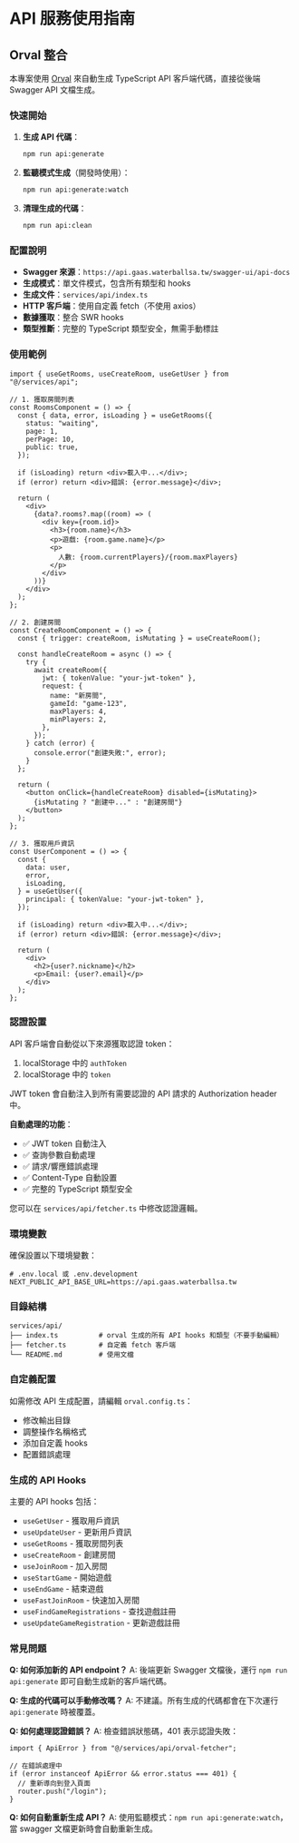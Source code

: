 # API 服務使用指南

## Orval 整合

本專案使用 [Orval](https://orval.dev/) 來自動生成 TypeScript API 客戶端代碼，直接從後端 Swagger API 文檔生成。

### 快速開始

1. **生成 API 代碼**：

   ```bash
   npm run api:generate
   ```

2. **監聽模式生成**（開發時使用）：

   ```bash
   npm run api:generate:watch
   ```

3. **清理生成的代碼**：
   ```bash
   npm run api:clean
   ```

### 配置說明

- **Swagger 來源**：`https://api.gaas.waterballsa.tw/swagger-ui/api-docs`
- **生成模式**：單文件模式，包含所有類型和 hooks
- **生成文件**：`services/api/index.ts`
- **HTTP 客戶端**：使用自定義 fetch（不使用 axios）
- **數據獲取**：整合 SWR hooks
- **類型推斷**：完整的 TypeScript 類型安全，無需手動標註

### 使用範例

```tsx
import { useGetRooms, useCreateRoom, useGetUser } from "@/services/api";

// 1. 獲取房間列表
const RoomsComponent = () => {
  const { data, error, isLoading } = useGetRooms({
    status: "waiting",
    page: 1,
    perPage: 10,
    public: true,
  });

  if (isLoading) return <div>載入中...</div>;
  if (error) return <div>錯誤: {error.message}</div>;

  return (
    <div>
      {data?.rooms?.map((room) => (
        <div key={room.id}>
          <h3>{room.name}</h3>
          <p>遊戲: {room.game.name}</p>
          <p>
            人數: {room.currentPlayers}/{room.maxPlayers}
          </p>
        </div>
      ))}
    </div>
  );
};

// 2. 創建房間
const CreateRoomComponent = () => {
  const { trigger: createRoom, isMutating } = useCreateRoom();

  const handleCreateRoom = async () => {
    try {
      await createRoom({
        jwt: { tokenValue: "your-jwt-token" },
        request: {
          name: "新房間",
          gameId: "game-123",
          maxPlayers: 4,
          minPlayers: 2,
        },
      });
    } catch (error) {
      console.error("創建失敗:", error);
    }
  };

  return (
    <button onClick={handleCreateRoom} disabled={isMutating}>
      {isMutating ? "創建中..." : "創建房間"}
    </button>
  );
};

// 3. 獲取用戶資訊
const UserComponent = () => {
  const {
    data: user,
    error,
    isLoading,
  } = useGetUser({
    principal: { tokenValue: "your-jwt-token" },
  });

  if (isLoading) return <div>載入中...</div>;
  if (error) return <div>錯誤: {error.message}</div>;

  return (
    <div>
      <h2>{user?.nickname}</h2>
      <p>Email: {user?.email}</p>
    </div>
  );
};
```

### 認證設置

API 客戶端會自動從以下來源獲取認證 token：

1. localStorage 中的 `authToken`
2. localStorage 中的 `token`

JWT token 會自動注入到所有需要認證的 API 請求的 Authorization header 中。

**自動處理的功能**：

- ✅ JWT token 自動注入
- ✅ 查詢參數自動處理
- ✅ 請求/響應錯誤處理
- ✅ Content-Type 自動設置
- ✅ 完整的 TypeScript 類型安全

您可以在 `services/api/fetcher.ts` 中修改認證邏輯。

### 環境變數

確保設置以下環境變數：

```env
# .env.local 或 .env.development
NEXT_PUBLIC_API_BASE_URL=https://api.gaas.waterballsa.tw
```

### 目錄結構

```
services/api/
├── index.ts          # orval 生成的所有 API hooks 和類型（不要手動編輯）
├── fetcher.ts        # 自定義 fetch 客戶端
└── README.md         # 使用文檔
```

### 自定義配置

如需修改 API 生成配置，請編輯 `orval.config.ts`：

- 修改輸出目錄
- 調整操作名稱格式
- 添加自定義 hooks
- 配置錯誤處理

### 生成的 API Hooks

主要的 API hooks 包括：

- `useGetUser` - 獲取用戶資訊
- `useUpdateUser` - 更新用戶資訊
- `useGetRooms` - 獲取房間列表
- `useCreateRoom` - 創建房間
- `useJoinRoom` - 加入房間
- `useStartGame` - 開始遊戲
- `useEndGame` - 結束遊戲
- `useFastJoinRoom` - 快速加入房間
- `useFindGameRegistrations` - 查找遊戲註冊
- `useUpdateGameRegistration` - 更新遊戲註冊

### 常見問題

**Q: 如何添加新的 API endpoint？**
A: 後端更新 Swagger 文檔後，運行 `npm run api:generate` 即可自動生成新的客戶端代碼。

**Q: 生成的代碼可以手動修改嗎？**
A: 不建議。所有生成的代碼都會在下次運行 `api:generate` 時被覆蓋。

**Q: 如何處理認證錯誤？**
A: 檢查錯誤狀態碼，401 表示認證失敗：

```tsx
import { ApiError } from "@/services/api/orval-fetcher";

// 在錯誤處理中
if (error instanceof ApiError && error.status === 401) {
  // 重新導向到登入頁面
  router.push("/login");
}
```

**Q: 如何自動重新生成 API？**
A: 使用監聽模式：`npm run api:generate:watch`，當 swagger 文檔更新時會自動重新生成。
